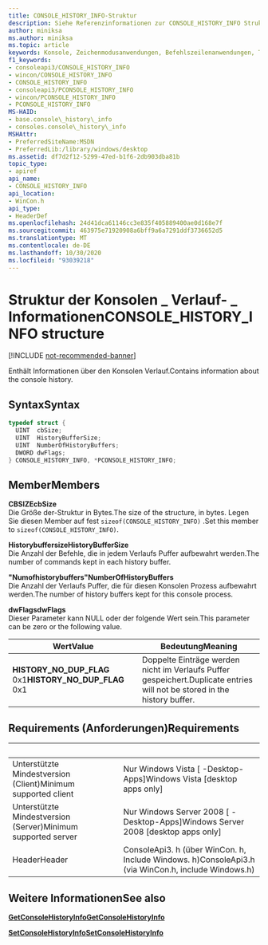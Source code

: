 ```yaml
---
title: CONSOLE_HISTORY_INFO-Struktur
description: Siehe Referenzinformationen zur CONSOLE_HISTORY_INFO Struktur, die Informationen über den Konsolen Verlauf enthält.
author: miniksa
ms.author: miniksa
ms.topic: article
keywords: Konsole, Zeichenmodusanwendungen, Befehlszeilenanwendungen, Terminalanwendungen, Konsolen-API
f1_keywords:
- consoleapi3/CONSOLE_HISTORY_INFO
- wincon/CONSOLE_HISTORY_INFO
- CONSOLE_HISTORY_INFO
- consoleapi3/PCONSOLE_HISTORY_INFO
- wincon/PCONSOLE_HISTORY_INFO
- PCONSOLE_HISTORY_INFO
MS-HAID:
- base.console\_history\_info
- consoles.console\_history\_info
MSHAttr:
- PreferredSiteName:MSDN
- PreferredLib:/library/windows/desktop
ms.assetid: df7d2f12-5299-47ed-b1f6-2db903dba81b
topic_type:
- apiref
api_name:
- CONSOLE_HISTORY_INFO
api_location:
- WinCon.h
api_type:
- HeaderDef
ms.openlocfilehash: 24d41dca61146cc3e835f405889400ae0d168e7f
ms.sourcegitcommit: 463975e71920908a6bff9a6a7291ddf3736652d5
ms.translationtype: MT
ms.contentlocale: de-DE
ms.lasthandoff: 10/30/2020
ms.locfileid: "93039218"
---
```

# <a name="console_history_info-structure"></a><span data-ttu-id="7d4ed-104">Struktur der Konsolen \_ Verlauf- \_ Informationen</span><span class="sxs-lookup"><span data-stu-id="7d4ed-104">CONSOLE\_HISTORY\_INFO structure</span></span>

[!INCLUDE [not-recommended-banner](./includes/not-recommended-banner.md)]

<span data-ttu-id="7d4ed-105">Enthält Informationen über den Konsolen Verlauf.</span><span class="sxs-lookup"><span data-stu-id="7d4ed-105">Contains information about the console history.</span></span>

## <a name="syntax"></a><span data-ttu-id="7d4ed-106">Syntax</span><span class="sxs-lookup"><span data-stu-id="7d4ed-106">Syntax</span></span>

```C
typedef struct {
  UINT  cbSize;
  UINT  HistoryBufferSize;
  UINT  NumberOfHistoryBuffers;
  DWORD dwFlags;
} CONSOLE_HISTORY_INFO, *PCONSOLE_HISTORY_INFO;
```

## <a name="members"></a><span data-ttu-id="7d4ed-107">Member</span><span class="sxs-lookup"><span data-stu-id="7d4ed-107">Members</span></span>

<span data-ttu-id="7d4ed-108">**CBSIZE**</span><span class="sxs-lookup"><span data-stu-id="7d4ed-108">**cbSize**</span></span>  
<span data-ttu-id="7d4ed-109">Die Größe der-Struktur in Bytes.</span><span class="sxs-lookup"><span data-stu-id="7d4ed-109">The size of the structure, in bytes.</span></span> <span data-ttu-id="7d4ed-110">Legen Sie diesen Member auf fest `sizeof(CONSOLE_HISTORY_INFO)` .</span><span class="sxs-lookup"><span data-stu-id="7d4ed-110">Set this member to `sizeof(CONSOLE_HISTORY_INFO)`.</span></span>

<span data-ttu-id="7d4ed-111">**Historybuffersize**</span><span class="sxs-lookup"><span data-stu-id="7d4ed-111">**HistoryBufferSize**</span></span>  
<span data-ttu-id="7d4ed-112">Die Anzahl der Befehle, die in jedem Verlaufs Puffer aufbewahrt werden.</span><span class="sxs-lookup"><span data-stu-id="7d4ed-112">The number of commands kept in each history buffer.</span></span>

<span data-ttu-id="7d4ed-113">**"Numofhistorybuffers"**</span><span class="sxs-lookup"><span data-stu-id="7d4ed-113">**NumberOfHistoryBuffers**</span></span>  
<span data-ttu-id="7d4ed-114">Die Anzahl der Verlaufs Puffer, die für diesen Konsolen Prozess aufbewahrt werden.</span><span class="sxs-lookup"><span data-stu-id="7d4ed-114">The number of history buffers kept for this console process.</span></span>

<span data-ttu-id="7d4ed-115">**dwFlags**</span><span class="sxs-lookup"><span data-stu-id="7d4ed-115">**dwFlags**</span></span>  
<span data-ttu-id="7d4ed-116">Dieser Parameter kann NULL oder der folgende Wert sein.</span><span class="sxs-lookup"><span data-stu-id="7d4ed-116">This parameter can be zero or the following value.</span></span>

| <span data-ttu-id="7d4ed-117">Wert</span><span class="sxs-lookup"><span data-stu-id="7d4ed-117">Value</span></span> | <span data-ttu-id="7d4ed-118">Bedeutung</span><span class="sxs-lookup"><span data-stu-id="7d4ed-118">Meaning</span></span> |
|-|-|
| <span data-ttu-id="7d4ed-119">**HISTORY_NO_DUP_FLAG** 0x1</span><span class="sxs-lookup"><span data-stu-id="7d4ed-119">**HISTORY_NO_DUP_FLAG** 0x1</span></span> | <span data-ttu-id="7d4ed-120">Doppelte Einträge werden nicht im Verlaufs Puffer gespeichert.</span><span class="sxs-lookup"><span data-stu-id="7d4ed-120">Duplicate entries will not be stored in the history buffer.</span></span>

## <a name="requirements"></a><span data-ttu-id="7d4ed-121">Requirements (Anforderungen)</span><span class="sxs-lookup"><span data-stu-id="7d4ed-121">Requirements</span></span>

| &nbsp; | &nbsp; |
|-|-|
| <span data-ttu-id="7d4ed-122">Unterstützte Mindestversion (Client)</span><span class="sxs-lookup"><span data-stu-id="7d4ed-122">Minimum supported client</span></span> | <span data-ttu-id="7d4ed-123">Nur Windows Vista \[ -Desktop-Apps\]</span><span class="sxs-lookup"><span data-stu-id="7d4ed-123">Windows Vista \[desktop apps only\]</span></span> |
| <span data-ttu-id="7d4ed-124">Unterstützte Mindestversion (Server)</span><span class="sxs-lookup"><span data-stu-id="7d4ed-124">Minimum supported server</span></span> | <span data-ttu-id="7d4ed-125">Nur Windows Server 2008 \[ -Desktop-Apps\]</span><span class="sxs-lookup"><span data-stu-id="7d4ed-125">Windows Server 2008 \[desktop apps only\]</span></span> |
| <span data-ttu-id="7d4ed-126">Header</span><span class="sxs-lookup"><span data-stu-id="7d4ed-126">Header</span></span> | <span data-ttu-id="7d4ed-127">ConsoleApi3. h (über WinCon. h, Include Windows. h)</span><span class="sxs-lookup"><span data-stu-id="7d4ed-127">ConsoleApi3.h (via WinCon.h, include Windows.h)</span></span> |

## <a name="see-also"></a><span data-ttu-id="7d4ed-128">Weitere Informationen</span><span class="sxs-lookup"><span data-stu-id="7d4ed-128">See also</span></span>

[<span data-ttu-id="7d4ed-129">**GetConsoleHistoryInfo**</span><span class="sxs-lookup"><span data-stu-id="7d4ed-129">**GetConsoleHistoryInfo**</span></span>](getconsolehistoryinfo.md)

[<span data-ttu-id="7d4ed-130">**SetConsoleHistoryInfo**</span><span class="sxs-lookup"><span data-stu-id="7d4ed-130">**SetConsoleHistoryInfo**</span></span>](setconsolehistoryinfo.md)
